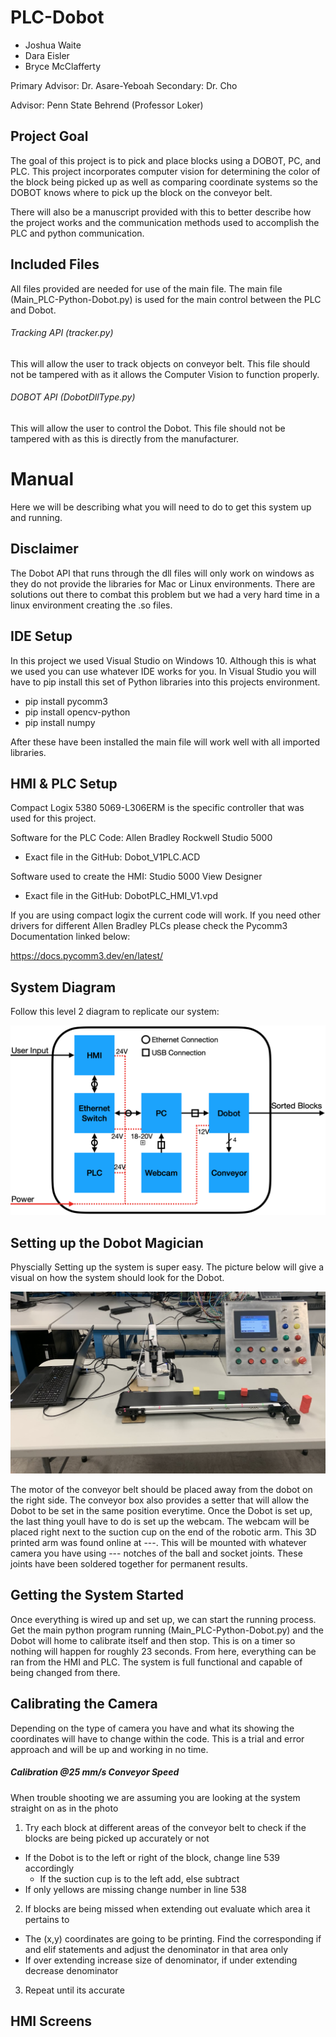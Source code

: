 # PLC-Dobot

- Joshua Waite
- Dara Eisler
- Bryce McClafferty

Primary Advisor: Dr. Asare-Yeboah
Secondary: Dr. Cho

Advisor: Penn State Behrend (Professor Loker)

## Project Goal

The goal of this project is to pick and place blocks using a DOBOT, PC, and PLC. This project incorporates computer vision for determining the color of the block being picked up as well as comparing coordinate systems so the DOBOT knows where to pick up the block on the conveyor belt. 

There will also be a manuscript provided with this to better describe how the project works and the communication methods used to accomplish the PLC and python communication.

## Included Files

All files provided are needed for use of the main file. The main file (Main_PLC-Python-Dobot.py) is used for the main control between the PLC and Dobot.

###### Tracking API (tracker.py)

This will allow the user to track objects on conveyor belt. This file should not be tampered with as it allows the Computer Vision to function properly.

###### DOBOT API (DobotDllType.py)

This will allow the user to control the Dobot. This file should not be tampered with as this is directly from the manufacturer.

# Manual

Here we will be describing what you will need to do to get this system up and running.

## Disclaimer

The Dobot API that runs through the dll files will only work on windows as they do not provide the libraries for Mac or Linux environments. There are solutions out there to combat this problem but we had a very hard time in a linux environment creating the .so files. 

## IDE Setup

In this project we used Visual Studio on Windows 10. Although this is what we used you can use whatever IDE works for you. In Visual Studio you will have to pip install this set of Python libraries into this projects environment. 

- pip install pycomm3
- pip install opencv-python
- pip install numpy

After these have been installed the main file will work well with all imported libraries.

## HMI & PLC Setup

Compact Logix 5380 5069-L306ERM is the specific controller that was used for this project. 

Software for the PLC Code: Allen Bradley Rockwell Studio 5000
  - Exact file in the GitHub: Dobot_V1PLC.ACD

Software used to create the HMI: Studio 5000 View Designer
  - Exact file in the GitHub: DobotPLC_HMI_V1.vpd

If you are using compact logix the current code will work. If you need other drivers for different Allen Bradley PLCs please check the Pycomm3 Documentation linked below:

https://docs.pycomm3.dev/en/latest/

## System Diagram 

Follow this level 2 diagram to replicate our system:

![Level 2](/Images/Level2.png)

## Setting up the Dobot Magician

Physcially Setting up the system is super easy. The picture below will give a visual on how the system should look for the Dobot.

![Dobot Setup](/Images/Dobot_Setup.png)

The motor of the conveyor belt should be placed away from the dobot on the right side. The conveyor box also provides a setter that will allow the Dobot to be set in the same position everytime. Once the Dobot is set up, the last thing youll have to do is set up the webcam. The webcam will be placed right next to the suction cup on the end of the robotic arm. This 3D printed arm was found online at ---. This will be mounted with whatever camera you have using --- notches of the ball and socket joints. These joints have been soldered together for permanent results.   

## Getting the System Started

Once everything is wired up and set up, we can start the running process. Get the main python program running (Main_PLC-Python-Dobot.py) and the Dobot will home to calibrate itself and then stop. This is on a timer so nothing will happen for roughly 23 seconds. From here, everything can be ran from the HMI and PLC. The system is full functional and capable of being changed from there. 

## Calibrating the Camera

Depending on the type of camera you have and what its showing the coordinates will have to change within the code. This is a trial and error approach and will be up and working in no time. 

##### Calibration @25 mm/s Conveyor Speed

When trouble shooting we are assuming you are looking at the system straight on as in the photo

1. Try each block at different areas of the conveyor belt to check if the blocks are being picked up accurately or not
  - If the Dobot is to the left or right of the block, change line 539 accordingly 
    - If the suction cup is to the left add, else subtract
  - If only yellows are missing change number in line 538
2. If blocks are being missed when extending out evaluate which area it pertains to
  - The (x,y) coordinates are going to be printing. Find the corresponding if and elif statements and adjust the denominator in that area only
  - If over extending increase size of denominator, if under extending decrease denominator
3. Repeat until its accurate

## HMI Screens
